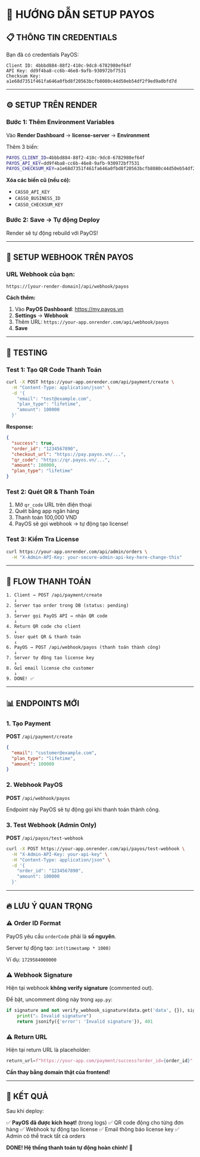 # 🚀 HƯỚNG DẪN SETUP PAYOS

## 📋 THÔNG TIN CREDENTIALS

Bạn đã có credentials PayOS:

```
Client ID: 4bbbd884-88f2-410c-9dc8-6782980ef64f
API Key: dd9f4ba8-cc6b-46e8-9afb-930972bf7531
Checksum Key: a1e68d7351f461fa646a0fbd8f20563bcfb8080c44d50eb54df2f9ed9a0bfd7d
```

---

## ⚙️ SETUP TRÊN RENDER

### Bước 1: Thêm Environment Variables

Vào **Render Dashboard** → **license-server** → **Environment**

Thêm 3 biến:

```bash
PAYOS_CLIENT_ID=4bbbd884-88f2-410c-9dc8-6782980ef64f
PAYOS_API_KEY=dd9f4ba8-cc6b-46e8-9afb-930972bf7531
PAYOS_CHECKSUM_KEY=a1e68d7351f461fa646a0fbd8f20563bcfb8080c44d50eb54df2f9ed9a0bfd7d
```

**Xóa các biến cũ (nếu có):**
- `CASSO_API_KEY`
- `CASSO_BUSINESS_ID`
- `CASSO_CHECKSUM_KEY`

### Bước 2: Save → Tự động Deploy

Render sẽ tự động rebuild với PayOS!

---

## 📡 SETUP WEBHOOK TRÊN PAYOS

### URL Webhook của bạn:

```
https://[your-render-domain]/api/webhook/payos
```

**Cách thêm:**

1. Vào **PayOS Dashboard**: https://my.payos.vn
2. **Settings** → **Webhook**
3. Thêm URL: `https://your-app.onrender.com/api/webhook/payos`
4. **Save**

---

## 🧪 TESTING

### Test 1: Tạo QR Code Thanh Toán

```bash
curl -X POST https://your-app.onrender.com/api/payment/create \
  -H "Content-Type: application/json" \
  -d '{
    "email": "test@example.com",
    "plan_type": "lifetime",
    "amount": 100000
  }'
```

**Response:**
```json
{
  "success": true,
  "order_id": "1234567890",
  "checkout_url": "https://pay.payos.vn/...",
  "qr_code": "https://qr.payos.vn/...",
  "amount": 100000,
  "plan_type": "lifetime"
}
```

### Test 2: Quét QR & Thanh Toán

1. Mở `qr_code` URL trên điện thoại
2. Quét bằng app ngân hàng
3. Thanh toán 100,000 VND
4. PayOS sẽ gọi webhook → tự động tạo license!

### Test 3: Kiểm Tra License

```bash
curl https://your-app.onrender.com/api/admin/orders \
  -H "X-Admin-API-Key: your-secure-admin-api-key-here-change-this"
```

---

## 🎯 FLOW THANH TOÁN

```
1. Client → POST /api/payment/create
   ↓
2. Server tạo order trong DB (status: pending)
   ↓
3. Server gọi PayOS API → nhận QR code
   ↓
4. Return QR code cho client
   ↓
5. User quét QR & thanh toán
   ↓
6. PayOS → POST /api/webhook/payos (thanh toán thành công)
   ↓
7. Server tự động tạo license key
   ↓
8. Gửi email license cho customer
   ↓
9. DONE! ✅
```

---

## 📊 ENDPOINTS MỚI

### 1. Tạo Payment

**POST** `/api/payment/create`

```json
{
  "email": "customer@example.com",
  "plan_type": "lifetime",
  "amount": 100000
}
```

### 2. Webhook PayOS

**POST** `/api/webhook/payos`

Endpoint này PayOS sẽ tự động gọi khi thanh toán thành công.

### 3. Test Webhook (Admin Only)

**POST** `/api/payos/test-webhook`

```bash
curl -X POST https://your-app.onrender.com/api/payos/test-webhook \
  -H "X-Admin-API-Key: your-api-key" \
  -H "Content-Type: application/json" \
  -d '{
    "order_id": "1234567890",
    "amount": 100000
  }'
```

---

## 🔥 LƯU Ý QUAN TRỌNG

### ⚠️ Order ID Format

PayOS yêu cầu `orderCode` phải là **số nguyên**.

Server tự động tạo: `int(timestamp * 1000)`

Ví dụ: `1729584000000`

### ⚠️ Webhook Signature

Hiện tại webhook **không verify signature** (commented out).

Để bật, uncomment dòng này trong `app.py`:

```python
if signature and not verify_webhook_signature(data.get('data', {}), signature):
    print("⚠️ Invalid signature")
    return jsonify({'error': 'Invalid signature'}), 401
```

### ⚠️ Return URL

Hiện tại return URL là placeholder:

```python
return_url=f"https://your-app.com/payment/success?order_id={order_id}"
```

**Cần thay bằng domain thật của frontend!**

---

## 🎉 KẾT QUẢ

Sau khi deploy:

✅ **PayOS đã được kích hoạt!** (trong logs)
✅ QR code động cho từng đơn hàng
✅ Webhook tự động tạo license
✅ Email thông báo license key
✅ Admin có thể track tất cả orders

**DONE! Hệ thống thanh toán tự động hoàn chỉnh!** 🚀

